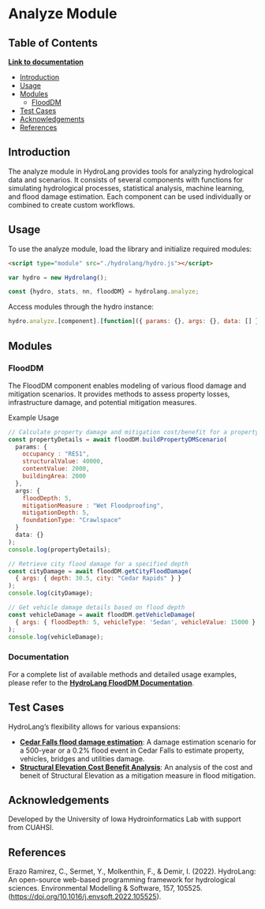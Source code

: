 # Analyze Module

## Table of Contents

[**Link to documentation**](https://uihilab.github.io/HydroLang/)

* [Introduction](#Introduction)
* [Usage](#Usage)
* [Modules](#Modules)
  * [FloodDM](#FloodDM)
* [Test Cases](#Expansions%20and%20Test%20Cases)
* [Acknowledgements](#Acknowledgements)
* [References](#References)

## Introduction

The analyze module in HydroLang provides tools for analyzing hydrological data and scenarios. It consists of several components with functions for simulating hydrological processes, statistical analysis, machine learning, and flood damage estimation. Each component can be used individually or combined to create custom workflows.

## Usage

To use the analyze module, load the library and initialize required modules:

```html
<script type="module" src="./hydrolang/hydro.js"></script>
```
```javascript
var hydro = new Hydrolang();

const {hydro, stats, nn, floodDM} = hydrolang.analyze;
```

Access modules through the hydro instance:

```javascript
hydro.analyze.[component].[function]({ params: {}, args: {}, data: [] });
```
## Modules
### FloodDM

The FloodDM component enables modeling of various flood damage and mitigation scenarios. It provides methods to assess property losses, infrastructure damage, and potential mitigation measures.

Example Usage
```javascript
// Calculate property damage and mitigation cost/benefit for a property
const propertyDetails = await floodDM.buildPropertyDMScenario(
  params: {
    occupancy : "RES1", 
    structuralValue: 40000, 
    contentValue: 2000, 
    buildingArea: 2000
  }, 
  args: {
    floodDepth: 5, 
    mitigationMeasure : "Wet Floodproofing", 
    mitigationDepth: 5, 
    foundationType: "Crawlspace" 
  }
  data: {}
);
console.log(propertyDetails);

// Retrieve city flood damage for a specified depth
const cityDamage = await floodDM.getCityFloodDamage(
  { args: { depth: 30.5, city: "Cedar Rapids" } }
);
console.log(cityDamage);

// Get vehicle damage details based on flood depth
const vehicleDamage = await floodDM.getVehicleDamage(
  { args: { floodDepth: 5, vehicleType: 'Sedan', vehicleValue: 15000 } }
);
console.log(vehicleDamage);
```

### Documentation
For a complete list of available methods and detailed usage examples, please refer to the  [**HydroLang FloodDM Documentation**](https://uihilab.github.io/HydroLang/floodDM.html).

## Test Cases
HydroLang’s flexibility allows for various expansions:

* [**Cedar Falls flood damage estimation**](./../../../test-cases/Cedar%20Falls%20Damage%20Estimation.html): A damage estimation scenario for a 500-year or a 0.2% flood event in Cedar Falls to estimate property, vehicles, bridges and utilities damage.    
* [**Structural Elevation Cost Benefit Analysis**](./../../../test-cases/Structural%20Elevation%20Cost-Benefit%20Evaluation.html): An analysis of the cost and beneit of Structural Elevation as a mitigation measure in flood mitigation.    


## Acknowledgements
Developed by the University of Iowa Hydroinformatics Lab with support from CUAHSI.

## References
Erazo Ramirez, C., Sermet, Y., Molkenthin, F., & Demir, I. (2022). HydroLang: An open-source web-based programming framework for hydrological sciences. Environmental Modelling & Software, 157, 105525. (https://doi.org/10.1016/j.envsoft.2022.105525).


